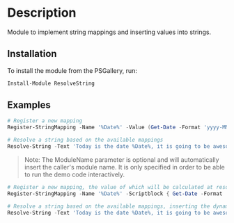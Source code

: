 ﻿# Description

Module to implement string mappings and inserting values into strings.

## Installation

To install the module from the PSGallery, run:

```powershell
Install-Module ResolveString
```

## Examples

```powershell
# Register a new mapping
Register-StringMapping -Name '%Date%' -Value (Get-Date -Format 'yyyy-MM-dd') -ModuleName MyModule

# Resolve a string based on the available mappings
Resolve-String -Text 'Today is the date %Date%, it is going to be awesome' -ModuleName MyModule
```

> Note: The ModuleName parameter is optional and will automatically insert the caller's module name.
It is only specified in order to be able to run the demo code interactively.

```powershell
# Register a new mapping, the value of which will be calculated at resolution time
Register-StringMapping -Name '%Date%' -Scriptblock { Get-Date -Format 'yyyy-MM-dd' } -ModuleName MyModule

# Resolve a string based on the available mappings, inserting the dynamically calculated date
Resolve-String -Text 'Today is the date %Date%, it is going to be awesome' -ModuleName MyModule
```
